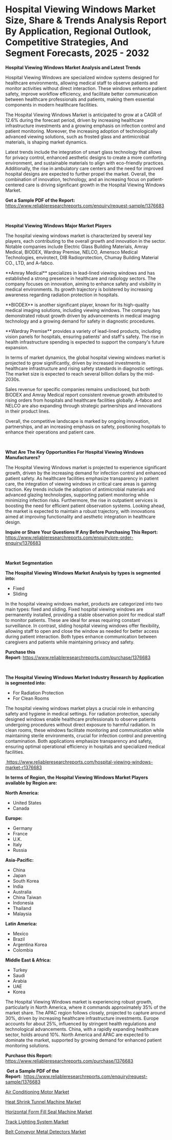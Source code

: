 <p><h1>Hospital Viewing Windows Market Size, Share & Trends Analysis Report By Application, Regional Outlook, Competitive Strategies, And Segment Forecasts, 2025 - 2032</h1></p><p><strong>Hospital Viewing Windows Market Analysis and Latest Trends</strong></p>
<p><p>Hospital Viewing Windows are specialized window systems designed for healthcare environments, allowing medical staff to observe patients and monitor activities without direct interaction. These windows enhance patient safety, improve workflow efficiency, and facilitate better communication between healthcare professionals and patients, making them essential components in modern healthcare facilities.</p><p>The Hospital Viewing Windows Market is anticipated to grow at a CAGR of 12.6% during the forecast period, driven by increasing healthcare infrastructure investments and a growing emphasis on infection control and patient monitoring. Moreover, the increasing adoption of technologically advanced viewing solutions, such as frosted glass and antimicrobial materials, is shaping market dynamics. </p><p>Latest trends include the integration of smart glass technology that allows for privacy control, enhanced aesthetic designs to create a more comforting environment, and sustainable materials to align with eco-friendly practices. Additionally, the rise in ambulatory care centers and the need for improved hospital designs are expected to further propel the market. Overall, the combination of innovation, technology, and an increasing focus on patient-centered care is driving significant growth in the Hospital Viewing Windows Market.</p></p>
<p><strong>Get a Sample PDF of the Report:&nbsp;</strong> <a href="https://www.reliableresearchreports.com/enquiry/request-sample/1376683?utm_campaign=2794&utm_medium=2&utm_source=Github&utm_content=ia&utm_term=28032025&utm_id=hospital-viewing-windows">https://www.reliableresearchreports.com/enquiry/request-sample/1376683</a></p>
<p>&nbsp;</p>
<p><strong>Hospital Viewing Windows Major Market Players</strong></p>
<p><p>The hospital viewing windows market is characterized by several key players, each contributing to the overall growth and innovation in the sector. Notable companies include Electric Glass Building Materials, Amray Medical, BIODEX, Wardray Premise, NELCO, Amensco Medical Technologies, envirotect, DIB Radioprotection, Chumay Building Material CO., LTD, and A-fabco.</p><p>**Amray Medical** specializes in lead-lined viewing windows and has established a strong presence in healthcare and radiology sectors. The company focuses on innovation, aiming to enhance safety and visibility in medical environments. Its growth trajectory is bolstered by increasing awareness regarding radiation protection in hospitals.</p><p>**BIODEX** is another significant player, known for its high-quality medical imaging solutions, including viewing windows. The company has demonstrated robust growth driven by advancements in medical imaging technology and a growing demand for safety in diagnostic procedures.</p><p>**Wardray Premise** provides a variety of lead-lined products, including vision panels for hospitals, ensuring patients' and staff's safety. The rise in health infrastructure spending is expected to support the company's future expansion.</p><p>In terms of market dynamics, the global hospital viewing windows market is projected to grow significantly, driven by increased investments in healthcare infrastructure and rising safety standards in diagnostic settings. The market size is expected to reach several billion dollars by the mid-2030s.</p><p>Sales revenue for specific companies remains undisclosed, but both BIODEX and Amray Medical report consistent revenue growth attributed to rising orders from hospitals and healthcare facilities globally. A-fabco and NELCO are also expanding through strategic partnerships and innovations in their product lines.</p><p>Overall, the competitive landscape is marked by ongoing innovation, partnerships, and an increasing emphasis on safety, positioning hospitals to enhance their operations and patient care.</p></p>
<p>&nbsp;</p>
<p><strong>What Are The Key Opportunities For Hospital Viewing Windows Manufacturers?</strong></p>
<p><p>The Hospital Viewing Windows market is projected to experience significant growth, driven by the increasing demand for infection control and enhanced patient safety. As healthcare facilities emphasize transparency in patient care, the integration of viewing windows in critical care areas is gaining traction. Key trends include the adoption of antimicrobial materials and advanced glazing technologies, supporting patient monitoring while minimizing infection risks. Furthermore, the rise in outpatient services is boosting the need for efficient patient observation systems. Looking ahead, the market is expected to maintain a robust trajectory, with innovations aimed at improving functionality and aesthetic integration in healthcare design.</p></p>
<p><strong>Inquire or Share Your Questions If Any Before Purchasing This Report:</strong> <a href="https://www.reliableresearchreports.com/enquiry/pre-order-enquiry/1376683?utm_campaign=2794&utm_medium=2&utm_source=Github&utm_content=ia&utm_term=28032025&utm_id=hospital-viewing-windows">https://www.reliableresearchreports.com/enquiry/pre-order-enquiry/1376683</a></p>
<p>&nbsp;</p>
<p><strong>Market Segmentation</strong></p>
<p><strong>The Hospital Viewing Windows Market Analysis by types is segmented into:</strong></p>
<p><ul><li>Fixed</li><li>Sliding</li></ul></p>
<p><p>In the hospital viewing windows market, products are categorized into two main types: fixed and sliding. Fixed hospital viewing windows are permanently installed, providing a stable observation point for medical staff to monitor patients. These are ideal for areas requiring constant surveillance. In contrast, sliding hospital viewing windows offer flexibility, allowing staff to open and close the window as needed for better access during patient interaction. Both types enhance communication between caregivers and patients while maintaining privacy and safety.</p></p>
<p><strong>Purchase this Report:&nbsp;</strong><a href="https://www.reliableresearchreports.com/purchase/1376683?utm_campaign=2794&utm_medium=2&utm_source=Github&utm_content=ia&utm_term=28032025&utm_id=hospital-viewing-windows">https://www.reliableresearchreports.com/purchase/1376683</a></p>
<p>&nbsp;</p>
<p><strong>The Hospital Viewing Windows Market Industry Research by Application is segmented into:</strong></p>
<p><ul><li>For Radiation Protection</li><li>For Clean Rooms</li></ul></p>
<p><p>The hospital viewing windows market plays a crucial role in enhancing safety and hygiene in medical settings. For radiation protection, specially designed windows enable healthcare professionals to observe patients undergoing procedures without direct exposure to harmful radiation. In clean rooms, these windows facilitate monitoring and communication while maintaining sterile environments, crucial for infection control and preventing contamination. Both applications emphasize transparency and safety, ensuring optimal operational efficiency in hospitals and specialized medical facilities.</p></p>
<p><a href="https://www.reliableresearchreports.com/hospital-viewing-windows-market-r1376683?utm_campaign=2794&utm_medium=2&utm_source=Github&utm_content=ia&utm_term=28032025&utm_id=hospital-viewing-windows">&nbsp;https://www.reliableresearchreports.com/hospital-viewing-windows-market-r1376683</a></p>
<p><strong>In terms of Region, the Hospital Viewing Windows Market Players available by Region are:</strong></p>
<p>
    <p> <strong> North America: </strong>
        <ul>
            <li>United States</li>
            <li>Canada</li>
        </ul>
        </p> 
    <p> <strong> Europe: </strong>
        <ul>
            <li>Germany</li>
            <li>France</li>
            <li>U.K.</li>
            <li>Italy</li>
            <li>Russia</li>
        </ul>
        </p> 
    <p> <strong> Asia-Pacific: </strong>
        <ul>
            <li>China</li>
            <li>Japan</li>
            <li>South Korea</li>
            <li>India</li>
            <li>Australia</li>
            <li>China Taiwan</li>
            <li>Indonesia</li>
            <li>Thailand</li>
            <li>Malaysia</li>
        </ul>
        </p> 
    <p> <strong> Latin America: </strong>
        <ul>
            <li>Mexico</li>
            <li>Brazil</li>
            <li>Argentina Korea</li>
            <li>Colombia</li>
        </ul>
        </p> 
    <p> <strong> Middle East & Africa: </strong>
        <ul>
            <li>Turkey</li>
            <li>Saudi</li>
            <li>Arabia</li>
            <li>UAE</li>
            <li>Korea</li>
        </ul>
    </p>
    </p>
<p><p>The Hospital Viewing Windows market is experiencing robust growth, particularly in North America, where it commands approximately 35% of the market share. The APAC region follows closely, projected to capture around 30%, driven by increasing healthcare infrastructure investments. Europe accounts for about 25%, influenced by stringent health regulations and technological advancements. China, with a rapidly expanding healthcare sector, holds around 10%. North America and APAC are expected to dominate the market, supported by growing demand for enhanced patient monitoring solutions.</p></p>
<p><strong>Purchase this Report: </strong><a href="https://www.reliableresearchreports.com/purchase/1376683?utm_campaign=2794&utm_medium=2&utm_source=Github&utm_content=ia&utm_term=28032025&utm_id=hospital-viewing-windows">https://www.reliableresearchreports.com/purchase/1376683</a></p>
<p>&nbsp;<strong>Get a Sample PDF of the Report:&nbsp;&nbsp;</strong><a href="https://www.reliableresearchreports.com/enquiry/request-sample/1376683?utm_campaign=2794&utm_medium=2&utm_source=Github&utm_content=ia&utm_term=28032025&utm_id=hospital-viewing-windows">https://www.reliableresearchreports.com/enquiry/request-sample/1376683</a></p>
<p><strong></strong></p>
<p><p><a href="https://www.linkedin.com/pulse/air-conditioning-motor-market-forecast-2025-2032-components-j4j9f?utm_campaign=2794&utm_medium=2&utm_source=Github&utm_content=ia&utm_term=28032025&utm_id=hospital-viewing-windows">Air Conditioning Motor Market</a></p><p><a href="https://www.linkedin.com/pulse/market-research-report-growth-heat-shrink-tunnel-machine-149-zamuf?utm_campaign=2794&utm_medium=2&utm_source=Github&utm_content=ia&utm_term=28032025&utm_id=hospital-viewing-windows">Heat Shrink Tunnel Machine Market</a></p><p><a href="https://www.linkedin.com/pulse/comprehensive-horizontal-form-fill-seal-machine-market-study-projected-yxmhf?utm_campaign=2794&utm_medium=2&utm_source=Github&utm_content=ia&utm_term=28032025&utm_id=hospital-viewing-windows">Horizontal Form Fill Seal Machine Market</a></p><p><a href="https://www.linkedin.com/pulse/track-lighting-system-market-expansion-comprehensive-analysis-usndf?utm_campaign=2794&utm_medium=2&utm_source=Github&utm_content=ia&utm_term=28032025&utm_id=hospital-viewing-windows">Track Lighting System Market</a></p><p><a href="https://www.linkedin.com/pulse/market-challenges-sales-volume-forecast-research-belt-conveyor-e7qzf?utm_campaign=2794&utm_medium=2&utm_source=Github&utm_content=ia&utm_term=28032025&utm_id=hospital-viewing-windows">Belt Conveyor Metal Detectors Market</a></p></p>